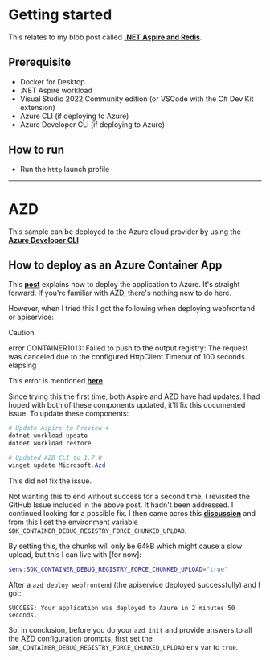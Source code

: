 # Getting started

This relates to my blob post called **[.NET Aspire and Redis](https://blog.garrardkitchen.com/posts/dotnet-aspire-and-redis/)**.

## Prerequisite

- Docker for Desktop
- .NET Aspire workload
- Visual Studio 2022 Community edition (or VSCode with the C# Dev Kit extension)
- Azure CLI (if deploying to Azure)
- Azure Developer CLI (if deploying to Azure)

## How to run

-  Run the `http` launch profile

---

# AZD

This sample can be deployed to the Azure cloud provider by using the **[Azure Developer CLI](https://learn.microsoft.com/en-us/azure/developer/azure-developer-cli/)**

## How to deploy as an Azure Container App

This **[post](https://learn.microsoft.com/en-us/dotnet/aspire/deployment/azure/aca-deployment-azd-in-depth?tabs=windows)** explains how to deploy the application to Azure.  It's straight forward.  If you're familiar with AZD, there's nothing new to do here.

However, when I tried this I got the following when deploying webfrontend or apiservice:

> [!CAUTION]  
> error CONTAINER1013: Failed to push to the output registry: The request was canceled due to the configured HttpClient.Timeout of 100 seconds elapsing

This error is mentioned **[here](https://blog.garrardkitchen.com/posts/dotnet-aspire-and-redis/#addendum)**.

Since trying this the first time, both Aspire and AZD have had updates.  I had hoped with both of these components updated, it'll fix this documented issue. To update these components:

```powershell
# Update Aspire to Preview 4
dotnet workload update
dotnet workload restore

# Updated AZD CLI to 1.7.0
winget update Microsoft.Azd
```

This did not fix the issue.

Not wanting this to end without success for a second time, I revisited the GitHub Issue included in the above post.  It hadn't been addressed.  I continued looking for a possible fix.  I then came acros this **[discussion](https://github.com/Azure/azure-dev/discussions/3212)** and from this I set the environment variable `SDK_CONTAINER_DEBUG_REGISTRY_FORCE_CHUNKED_UPLOAD`.

By setting this, the chunks will only be 64kB which might cause a slow upload, but this I can live with [for now]:

```powershell
$env:SDK_CONTAINER_DEBUG_REGISTRY_FORCE_CHUNKED_UPLOAD="true"
```

After a `azd deploy webfrontend` (the apiservice deployed successfully) and I got:

```
SUCCESS: Your application was deployed to Azure in 2 minutes 50 seconds.
```

So, in conclusion, before you do your `azd init` and provide answers to all the AZD configuration prompts, first set the `SDK_CONTAINER_DEBUG_REGISTRY_FORCE_CHUNKED_UPLOAD` env var to `true`.
